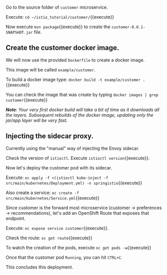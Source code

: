 Go to the source folder of `customer` microservice.

Execute: `cd ~/istio_tutorial/customer/`{{execute}}

Now execute `mvn package`{{execute}} to create the `customer-0.0.1-SNAPSHOT.jar` file.

## Create the customer docker image.

We will now use the provided `Dockerfile` to create a docker image.

This image will be called `example/customer`.

To build a docker image type: `docker build -t example/customer .`{{execute}}

You can check the image that was create by typing `docker images | grep customer`{{execute}}

***Note**: Your very first docker build will take a bit of time as it downloads all the layers. Subsequent rebuilds of the docker image, updating only the jar/app layer will be very fast.*

## Injecting the sidecar proxy.

Currently using the "manual" way of injecting the Envoy sidecar.

Check the version of `istioctl`. Execute `istioctl version`{{execute}}.

Now let's deploy the customer pod with its sidecar.

Execute: `oc apply -f <(istioctl kube-inject -f src/main/kubernetes/Deployment.yml) -n springistio`{{execute}}

Also create a service: `oc create -f src/main/kubernetes/Service.yml`{{execute}} 

Since customer is the forward most microservice (customer -> preferences -> recommendations), let's add an OpenShift Route that exposes that endpoint.

Execute: `oc expose service customer`{{execute}}.

Check the route: `oc get route`{{execute}}

To watch the creation of the pods, execute `oc get pods -w`{{execute}}

Once that the customer pod `Running`, you can hit `CTRL+C`. 


This concludes this deployment.
